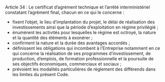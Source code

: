 Article 34 : Le certificat d’agrément technique et l’arrêté interministériel constatant l’agrément final, chacun en ce qui le concerne :
- fixent l’objet, le lieu d’implantation du projet, le délai de réalisation des investissements ainsi que la période d’exploitation en régime privilégié ;
- énumèrent les activités pour lesquelles le régime est octroyé, la nature et la quantité des éléments à exonérer ;
- confirment la nature et la durée des avantages accordés ;
- définissent les obligations qui incombent à l’Entreprise notamment en ce qui concerne la réalisation de ses programmes d’investissement, de production, d’emplois, de formation professionnelle et la poursuite de ses objectifs économiques, commerciaux et sociaux ;
- prévoient les modalités particulières de règlement des différends dans les limites du présent Code.